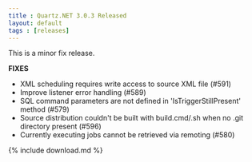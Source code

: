 ```yaml
---
title : Quartz.NET 3.0.3 Released
layout: default
tags : [releases]
---
```


This is a minor fix release.

__FIXES__

* XML scheduling requires write access to source XML file (#591)
* Improve listener error handling (#589)
* SQL command parameters are not defined in 'IsTriggerStillPresent' method (#579)
* Source distribution couldn't be built with build.cmd/.sh when no .git directory present (#596)
* Currently executing jobs cannot be retrieved via remoting (#580)

{% include download.md %}
